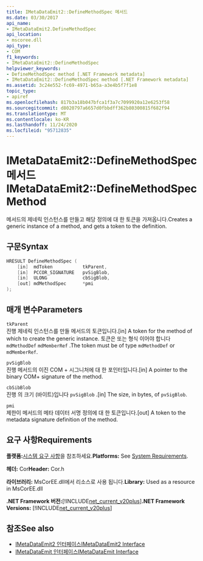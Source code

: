 ```yaml
---
title: IMetaDataEmit2::DefineMethodSpec 메서드
ms.date: 03/30/2017
api_name:
- IMetaDataEmit2.DefineMethodSpec
api_location:
- mscoree.dll
api_type:
- COM
f1_keywords:
- IMetaDataEmit2::DefineMethodSpec
helpviewer_keywords:
- DefineMethodSpec method [.NET Framework metadata]
- IMetaDataEmit2::DefineMethodSpec method [.NET Framework metadata]
ms.assetid: 3c24e552-fc69-4971-b65a-a3e4b5f7f1e8
topic_type:
- apiref
ms.openlocfilehash: 817b3a18b047bfca1f3a7c7099920a12e6253f58
ms.sourcegitcommit: d8020797a6657d0fbbdff362b80300815f682f94
ms.translationtype: MT
ms.contentlocale: ko-KR
ms.lasthandoff: 11/24/2020
ms.locfileid: "95712835"
---
```

# <a name="imetadataemit2definemethodspec-method"></a><span data-ttu-id="798f4-102">IMetaDataEmit2::DefineMethodSpec 메서드</span><span class="sxs-lookup"><span data-stu-id="798f4-102">IMetaDataEmit2::DefineMethodSpec Method</span></span>

<span data-ttu-id="798f4-103">메서드의 제네릭 인스턴스를 만들고 해당 정의에 대 한 토큰을 가져옵니다.</span><span class="sxs-lookup"><span data-stu-id="798f4-103">Creates a generic instance of a method, and gets a token to the definition.</span></span>  
  
## <a name="syntax"></a><span data-ttu-id="798f4-104">구문</span><span class="sxs-lookup"><span data-stu-id="798f4-104">Syntax</span></span>  
  
```cpp  
HRESULT DefineMethodSpec (  
    [in]  mdToken           tkParent,
    [in]  PCCOR_SIGNATURE   pvSigBlob,
    [in]  ULONG             cbSigBlob,
    [out] mdMethodSpec      *pmi  
);  
```  
  
## <a name="parameters"></a><span data-ttu-id="798f4-105">매개 변수</span><span class="sxs-lookup"><span data-stu-id="798f4-105">Parameters</span></span>  

 `tkParent`  
 <span data-ttu-id="798f4-106">진행 제네릭 인스턴스를 만들 메서드의 토큰입니다.</span><span class="sxs-lookup"><span data-stu-id="798f4-106">[in] A token for the method of which to create the generic instance.</span></span> <span data-ttu-id="798f4-107">토큰은 또는 형식 이어야 합니다 `mdMethodDef` `mdMemberRef` .</span><span class="sxs-lookup"><span data-stu-id="798f4-107">The token must be of type `mdMethodDef` or `mdMemberRef`.</span></span>  
  
 `pvSigBlob`  
 <span data-ttu-id="798f4-108">진행 메서드의 이진 COM + 시그니처에 대 한 포인터입니다.</span><span class="sxs-lookup"><span data-stu-id="798f4-108">[in] A pointer to the binary COM+ signature of the method.</span></span>  
  
 `cbSibBlob`  
 <span data-ttu-id="798f4-109">진행 의 크기 (바이트)입니다 `pvSigBlob` .</span><span class="sxs-lookup"><span data-stu-id="798f4-109">[in] The size, in bytes, of `pvSigBlob`.</span></span>  
  
 `pmi`  
 <span data-ttu-id="798f4-110">제한이 메서드의 메타 데이터 서명 정의에 대 한 토큰입니다.</span><span class="sxs-lookup"><span data-stu-id="798f4-110">[out] A token to the metadata signature definition of the method.</span></span>  
  
## <a name="requirements"></a><span data-ttu-id="798f4-111">요구 사항</span><span class="sxs-lookup"><span data-stu-id="798f4-111">Requirements</span></span>  

 <span data-ttu-id="798f4-112">**플랫폼:**[시스템 요구 사항](../../get-started/system-requirements.md)을 참조하세요.</span><span class="sxs-lookup"><span data-stu-id="798f4-112">**Platforms:** See [System Requirements](../../get-started/system-requirements.md).</span></span>  
  
 <span data-ttu-id="798f4-113">**헤더:** Cor</span><span class="sxs-lookup"><span data-stu-id="798f4-113">**Header:** Cor.h</span></span>  
  
 <span data-ttu-id="798f4-114">**라이브러리:** MsCorEE.dll에서 리소스로 사용 됩니다.</span><span class="sxs-lookup"><span data-stu-id="798f4-114">**Library:** Used as a resource in MsCorEE.dll</span></span>  
  
 <span data-ttu-id="798f4-115">**.NET Framework 버전:**[!INCLUDE[net_current_v20plus](../../../../includes/net-current-v20plus-md.md)]</span><span class="sxs-lookup"><span data-stu-id="798f4-115">**.NET Framework Versions:** [!INCLUDE[net_current_v20plus](../../../../includes/net-current-v20plus-md.md)]</span></span>  
  
## <a name="see-also"></a><span data-ttu-id="798f4-116">참조</span><span class="sxs-lookup"><span data-stu-id="798f4-116">See also</span></span>

- [<span data-ttu-id="798f4-117">IMetaDataEmit2 인터페이스</span><span class="sxs-lookup"><span data-stu-id="798f4-117">IMetaDataEmit2 Interface</span></span>](imetadataemit2-interface.md)
- [<span data-ttu-id="798f4-118">IMetaDataEmit 인터페이스</span><span class="sxs-lookup"><span data-stu-id="798f4-118">IMetaDataEmit Interface</span></span>](imetadataemit-interface.md)
